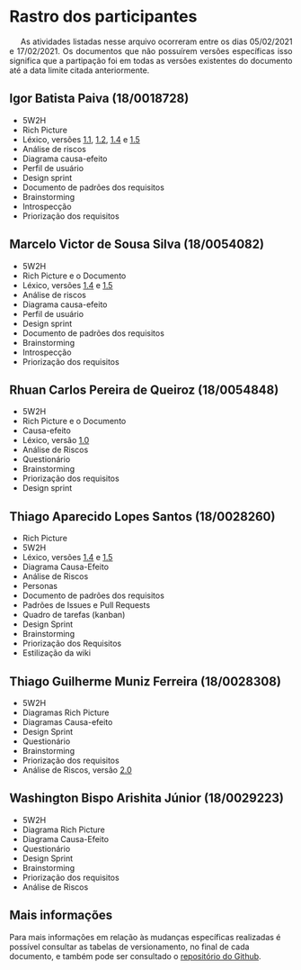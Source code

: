 # Rastro dos participantes

<p style="text-indent: 20px; text-align: justify">
As atividades listadas nesse arquivo ocorreram entre os dias 05/02/2021 e 17/02/2021. Os documentos que não possuírem versões específicas isso significa que a partipação foi em todas as versões existentes do documento até a data limite citada anteriormente.
</p>

## Igor Batista Paiva (18/0018728)

- 5W2H
- Rich Picture
- Léxico, versões [1.1](/versoes/lexico/1.0/), [1.2](/versoes/lexico/1.2/), [1.4](/versoes/lexico/1.4/) e [1.5](/lexico)
- Análise de riscos
- Diagrama causa-efeito
- Perfil de usuário
- Design sprint
- Documento de padrões dos requisitos
- Brainstorming
- Introspecção
- Priorização dos requisitos

## Marcelo Victor de Sousa Silva (18/0054082)

- 5W2H
- Rich Picture e o Documento
- Léxico, versões [1.4](/versoes/lexico/1.4) e [1.5](/lexico)
- Análise de riscos
- Diagrama causa-efeito
- Perfil de usuário
- Design sprint
- Documento de padrões dos requisitos
- Brainstorming
- Introspecção
- Priorização dos requisitos

## Rhuan Carlos Pereira de Queiroz (18/0054848)

- 5W2H
- Rich Picture e o Documento
- Causa-efeito
- Léxico, versão [1.0](/versoes/lexico/1.0)
- Análise de Riscos
- Questionário
- Brainstorming
- Priorização dos requisitos
- Design sprint

## Thiago Aparecido Lopes Santos (18/0028260)

- Rich Picture
- 5W2H
- Léxico, versões [1.4](/versoes/lexico/1.4) e [1.5](/lexico)
- Diagrama Causa-Efeito
- Análise de Riscos
- Personas
- Documento de padrões dos requisitos
- Padrões de Issues e Pull Requests
- Quadro de tarefas (kanban)
- Design Sprint
- Brainstorming
- Priorização dos Requisitos
- Estilização da wiki

## Thiago Guilherme Muniz Ferreira (18/0028308)

- 5W2H
- Diagramas Rich Picture
- Diagramas Causa-efeito
- Design Sprint
- Questionário
- Brainstorming
- Priorização dos requisitos
- Análise de Riscos, versão [2.0](/riscos)

## Washington Bispo Arishita Júnior (18/0029223)

- 5W2H
- Diagrama Rich Picture 
- Diagrama Causa-Efeito
- Questionário
- Design Sprint
- Brainstorming
- Priorização dos requisitos
- Análise de Riscos

## Mais informações

Para mais informações em relação às mudanças específicas realizadas é possível consultar as tabelas de versionamento, no final de cada documento, e também pode ser consultado o [repositório do Github](https://github.com/UnBArqDsw2020-2/2020.2_G7_gXchange_DOCS).
